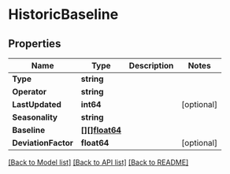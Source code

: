 # HistoricBaseline

## Properties

Name | Type | Description | Notes
------------ | ------------- | ------------- | -------------
**Type** | **string** |  | 
**Operator** | **string** |  | 
**LastUpdated** | **int64** |  | [optional] 
**Seasonality** | **string** |  | 
**Baseline** | [**[][]float64**](array.md) |  | 
**DeviationFactor** | **float64** |  | [optional] 

[[Back to Model list]](../README.md#documentation-for-models) [[Back to API list]](../README.md#documentation-for-api-endpoints) [[Back to README]](../README.md)


